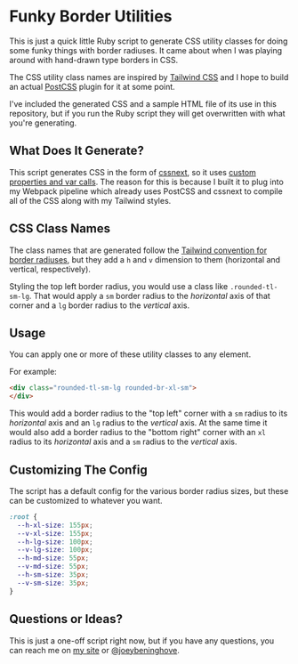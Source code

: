 # Funky Border Utilities

This is just a quick little Ruby script to generate CSS utility classes for
doing some funky things with border radiuses.  It came about when I was playing
around with hand-drawn type borders in CSS.

The CSS utility class names are inspired by [Tailwind
CSS](https://tailwindcss.com) and I hope to build an actual
[PostCSS](http://postcss.org) plugin for it at some point.

I've included the generated CSS and a sample HTML file of its use in this
repository, but if you run the Ruby script they will get overwritten with what
you're generating.

## What Does It Generate?

This script generates CSS in the form of [cssnext](http://cssnext.io), so it
uses [custom properties and var calls](http://cssnext.io/features/#custom-properties-var).
The reason for this is because I built it to plug into my Webpack pipeline which
already uses PostCSS and cssnext to compile all of the CSS along with my
Tailwind styles.

## CSS Class Names

The class names that are generated follow the [Tailwind convention for border
radiuses](https://tailwindcss.com/docs/border-radius), but they add a `h` and
`v` dimension to them (horizontal and vertical, respectively).

Styling the top left border radius, you would use a class like `.rounded-tl-sm-lg`.
That would apply a `sm` border radius to the _horizontal_ axis of that corner
and a `lg` border radius to the _vertical_ axis.

## Usage

You can apply one or more of these utility classes to any element.

For example:

```html
<div class="rounded-tl-sm-lg rounded-br-xl-sm">
</div>
```

This would add a border radius to the "top left" corner with a `sm` radius to its
_horizontal_ axis and an `lg` radius to the _vertical_ axis.  At the same time
it would also add a border radius to the "bottom right" corner with an `xl`
radius to its _horizontal_ axis and a `sm` radius to the _vertical_ axis.

## Customizing The Config

The script has a default config for the various border radius sizes, but these can be
customized to whatever you want.

```css
:root {
  --h-xl-size: 155px;
  --v-xl-size: 155px;
  --h-lg-size: 100px;
  --v-lg-size: 100px;
  --h-md-size: 55px;
  --v-md-size: 55px;
  --h-sm-size: 35px;
  --v-sm-size: 35px;
}
```

## Questions or Ideas?

This is just a one-off script right now, but if you have any questions, you can
reach me on [my site](https://joey.io) or
[@joeybeninghove](https://twitter.com/joeybeninghove).
